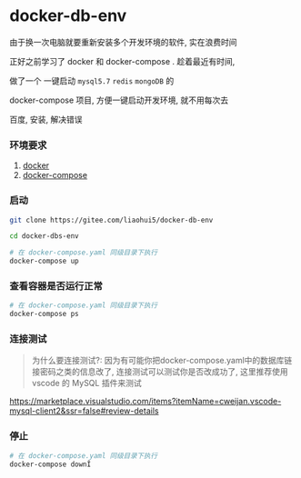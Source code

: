 # docker-db-env

由于换一次电脑就要重新安装多个开发环境的软件, 实在浪费时间

正好之前学习了 docker 和 docker-compose . 趁着最近有时间,

做了一个 一键启动 `mysql5.7` `redis` `mongoDB` 的

docker-compose 项目, 方便一键启动开发环境, 就不用每次去

百度, 安装, 解决错误

### 环境要求

1. [docker](https://docs.docker.com/get-docker/)
2. [docker-compose](https://docs.docker.com/compose/install/)

### 启动

```bash
git clone https://gitee.com/liaohui5/docker-db-env

cd docker-dbs-env

# 在 docker-compose.yaml 同级目录下执行
docker-compose up
```

### 查看容器是否运行正常

```bash
# 在 docker-compose.yaml 同级目录下执行
docker-compose ps
```

### 连接测试

> 为什么要连接测试?:
因为有可能你把docker-compose.yaml中的数据库链接密码之类的信息改了,
连接测试可以测试你是否改成功了, 这里推荐使用 vscode 的 MySQL 插件来测试

https://marketplace.visualstudio.com/items?itemName=cweijan.vscode-mysql-client2&ssr=false#review-details


### 停止

```bash
# 在 docker-compose.yaml 同级目录下执行
docker-compose downÎ
```
